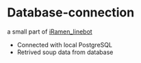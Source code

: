 # Database-connection
a small part of [iRamen_linebot](https://github.com/yumei86/iRamen_linebot)
* Connected with local PostgreSQL
* Retrived soup data from database